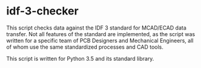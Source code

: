# idf-3-checker
This script checks data against the IDF 3 standard for MCAD/ECAD data transfer. Not all features of the standard are implemented, as the script was written for a specific team of PCB Designers and Mechanical Engineers, all of whom use the same standardized processes and CAD tools.

This script is written for Python 3.5 and its standard library.
